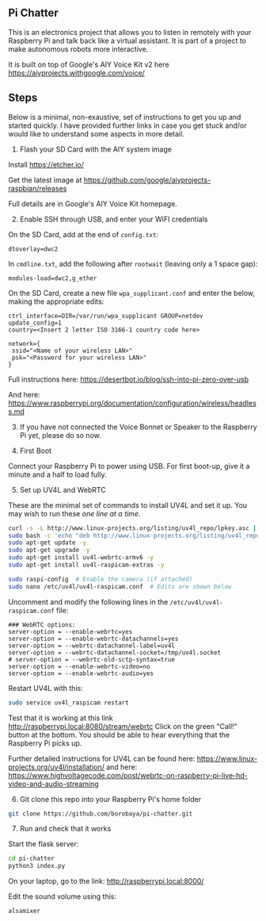 Pi Chatter
----------

This is an electronics project that allows you to listen in remotely
with your Raspberry Pi and talk back like a virtual assistant.
It is part of a project to make autonomous robots more interactive.

It is built on top of Google's AIY Voice Kit v2 here
https://aiyprojects.withgoogle.com/voice/


Steps
-----

Below is a minimal, non-exaustive, set of instructions to get you up
and started quickly. I have provided further links in case you get
stuck and/or would like to understand some aspects in more detail.


1. Flash your SD Card with the AIY system image

Install https://etcher.io/

Get the latest image at https://github.com/google/aiyprojects-raspbian/releases

Full details are in Google's AIY Voice Kit homepage.


2. Enable SSH through USB, and enter your WiFI credentials

On the SD Card, add at the end of `config.txt`:

```
dtoverlay=dwc2
```

In `cmdline.txt`, add the following after `rootwait` (leaving only a 1 space gap):

```
modules-load=dwc2,g_ether
```

On the SD Card, create a new file `wpa_supplicant.conf` and enter the below,
making the appropriate edits:

```
ctrl_interface=DIR=/var/run/wpa_supplicant GROUP=netdev
update_config=1
country=<Insert 2 letter ISO 3166-1 country code here>

network={
 ssid="<Name of your wireless LAN>"
 psk="<Password for your wireless LAN>"
}
```

Full instructions here:
https://desertbot.io/blog/ssh-into-pi-zero-over-usb

And here:
https://www.raspberrypi.org/documentation/configuration/wireless/headless.md

3. If you have not connected the Voice Bonnet or Speaker to the Raspberry Pi
yet, please do so now.


4. First Boot

Connect your Raspberry Pi to power using USB.
For first boot-up, give it a minute and a half to load fully.


5. Set up UV4L and WebRTC

These are the minimal set of commands to install UV4L and set it up.
You may wish to run these _one line at a time_.

```bash
curl -s -L http://www.linux-projects.org/listing/uv4l_repo/lpkey.asc | sudo apt-key add -
sudo bash -c 'echo "deb http://www.linux-projects.org/listing/uv4l_repo/raspbian/stretch stretch main" >> /etc/apt/sources.list'
sudo apt-get update -y
sudo apt-get upgrade -y
sudo apt-get install uv4l-webrtc-armv6 -y
sudo apt-get install uv4l-raspicam-extras -y

sudo raspi-config  # Enable the camera (if attached)
sudo nano /etc/uv4l/uv4l-raspicam.conf  # Edits are shown below
```

Uncomment and modify the following lines in the `/etc/uv4l/uv4l-raspicam.conf` file:

```apacheconf
### WebRTC options:
server-option = --enable-webrtc=yes
server-option = --enable-webrtc-datachannels=yes
server-option = --webrtc-datachannel-label=uv4l
server-option = --webrtc-datachannel-socket=/tmp/uv4l.socket
# server-option = --webrtc-old-sctp-syntax=true
server-option = --enable-webrtc-video=no
server-option = --enable-webrtc-audio=yes
```

Restart UV4L with this:

```bash
sudo service uv4l_raspicam restart
```

Test that it is working at this link
http://raspberrypi.local:8080/stream/webrtc
Click on the green "Call!" button at the bottom. You should be able
to hear everything that the Raspberry Pi picks up.

Further detailed instructions for UV4L can be found here:
https://www.linux-projects.org/uv4l/installation/
and here:
https://www.highvoltagecode.com/post/webrtc-on-raspberry-pi-live-hd-video-and-audio-streaming


6. Git clone this repo into your Raspberry Pi's home folder

```bash
git clone https://github.com/borobaya/pi-chatter.git
```

7. Run and check that it works

Start the flask server:

```bash
cd pi-chatter
python3 index.py
```

On your laptop, go to the link:
http://raspberrypi.local:8000/

Edit the sound volume using this:

```bash
alsamixer
```


